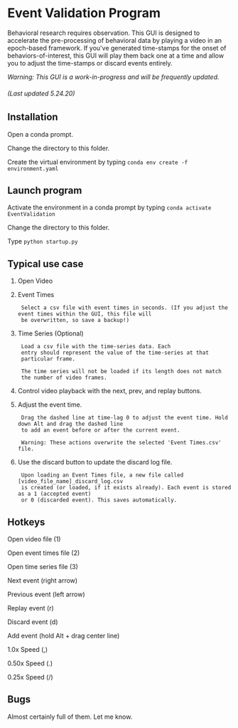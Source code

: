 # Event Validation Program

Behavioral research requires observation. This GUI is designed to accelerate the pre-processing of behavioral data
by playing a video in an epoch-based framework. If you've generated time-stamps for the onset of behaviors-of-interest,
this GUI will play them back one at a time and allow you to adjust the time-stamps or discard events entirely.

*Warning: This GUI is a work-in-progress and will be frequently updated.*

###### (Last updated 5.24.20)

## Installation

Open a conda prompt.

Change the directory to this folder.

Create the virtual environment by typing ```conda env create -f environment.yaml```

## Launch program

Activate the environment in a conda prompt by typing ```conda activate EventValidation```

Change the directory to this folder.

Type ```python startup.py```

## Typical use case

1. Open Video

2. Event Times
        
        Select a csv file with event times in seconds. (If you adjust the event times within the GUI, this file will
        be overwritten, so save a backup!)
        
3. Time Series (Optional)

        Load a csv file with the time-series data. Each
        entry should represent the value of the time-series at that
        particular frame.
        
        The time series will not be loaded if its length does not match
        the number of video frames.
        
4. Control video playback with the next, prev, and replay buttons.

5. Adjust the event time.
        
        Drag the dashed line at time-lag 0 to adjust the event time. Hold down Alt and drag the dashed line
        to add an event before or after the current event.
        
        Warning: These actions overwrite the selected 'Event Times.csv' file.

6. Use the discard button to update the discard log file. 

        Upon loading an Event Times file, a new file called [video_file_name]_discard_log.csv
        is created (or loaded, if it exists already). Each event is stored as a 1 (accepted event)
        or 0 (discarded event). This saves automatically.

## Hotkeys
Open video file (1)

Open event times file (2)

Open time series file (3)

Next event (right arrow)

Previous event (left arrow)

Replay event (r)

Discard event (d)

Add event (hold Alt + drag center line)

1.0x Speed (,)

0.50x Speed (.)

0.25x Speed (/)

## Bugs

Almost certainly full of them. Let me know.